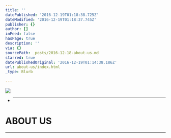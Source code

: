 ```yaml
---
title: ''
datePublished: '2016-12-19T01:18:38.725Z'
dateModified: '2016-12-19T01:18:37.745Z'
publisher: {}
author: []
inFeed: false
hasPage: true
description: ''
via: {}
sourcePath: _posts/2016-12-18-about-us.md
starred: true
datePublishedOriginal: '2016-12-19T01:14:38.186Z'
url: about-us/index.html
_type: Blurb

---
```

![](https://the-grid-user-content.s3-us-west-2.amazonaws.com/2d61e902-a909-4f10-ad80-8dd652e47122.jpg)

* ---

# ABOUT US

---